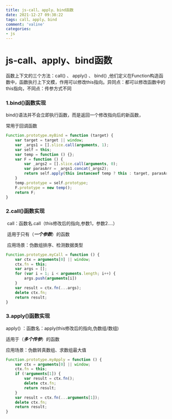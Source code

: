 ```yaml
---
title: js-call、apply、bind函数
date: 2021-12-27 09:38:22
tags: call、apply、bind
comment: 'valine'
categories: 
- js
---
```


# js-call、apply、bind函数

函数上下文的三个方法：call()  、 apply()  、 bind() ,他们定义在Function构造函数中，函数执行上下文模，作用可以修改this指向。异同点：都可以修改函数中的this指向，不同点：传参方式不同

### 1.bind()函数实现

bind()语法并不会立即执行函数，而是返回一个修改指向后的新函数，

常用于回调函数

```js
Function.prototype.myBind = function (target) {
    var target = target || window;
    var _args1 = [].slice.call(arguments, 1);
    var self = this;
    var temp = function () {};
    var F = function () {
        var _args2 = [].slice.call(arguments, 0);
        var parasArr = _args1.concat(_args2);
        return self.apply(this instanceof temp ? this : target, parasArr)
    }
    temp.prototype = self.prototype;
    F.prototype = new temp();
    return F;
}
```

### 2.call()函数实现

​	call：函数名.call（this修改后的指向,参数1，参数2....）

​    适用于只有（***一个参数***）的函数

​    应用场景：伪数组排序、检测数据类型

```js
Function.prototype.myCall = function () {
    var ctx = arguments[0] || window;
    ctx.fn = this;
    var args = [];
    for (var i = 1; i < arguments.length; i++) {
        args.push(arguments[i])
    }
    var result = ctx.fn(...args);
    delete ctx.fn;
    return result;
}
```

### 3.apply()函数实现

apply() ：函数名：apply(this修改后的指向,伪数组/数组)

适用于（***多个传参***）的函数

应用场景：伪数转真数组、求数组最大值

```js
Function.prototype.myApply = function () {
    var ctx = arguments[0] || window;
    ctx.fn = this;
    if (!arguments[1]) {
        var result = ctx.fn();
        delete ctx.fn;
        return result;
    }
    var result = ctx.fn(...arguments[1]);
    delete ctx.fn;
    return result;
}
```

